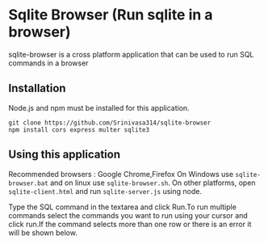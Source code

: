 # Sqlite Browser (Run sqlite in a browser)
sqlite-browser is a cross platform application that can be used to run SQL commands in a browser

## Installation
Node.js and npm must be installed for this application.
```
git clone https://github.com/Srinivasa314/sqlite-browser
npm install cors express multer sqlite3
```

## Using this application
Recommended browsers : Google Chrome,Firefox
On Windows use `sqlite-browser.bat` and on linux use `sqlite-browser.sh`.
On other platforms, open `sqlite-client.html` and run `sqlite-server.js` using node.

Type the SQL command in the textarea and click Run.To run multiple commands select the commands you want to run using your cursor and click run.If the command selects more than one row or there is an error it will be shown below.
